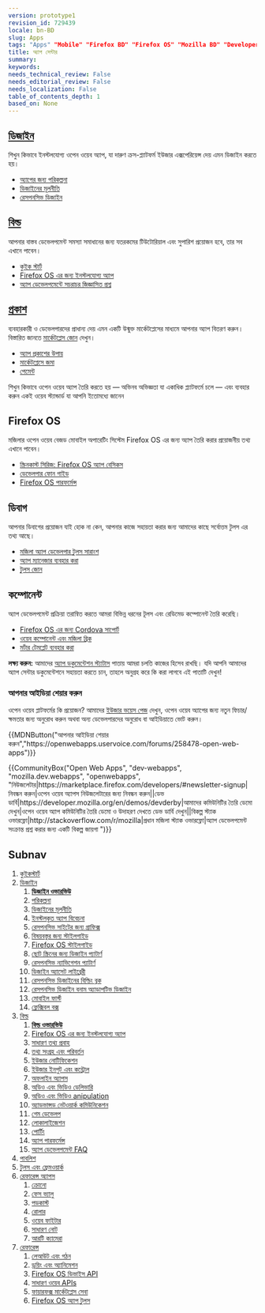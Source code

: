 ```yaml
---
version: prototype1
revision_id: 729439
locale: bn-BD
slug: Apps
tags: "Apps" "Mobile" "Firefox BD" "Firefox OS" "Mozilla BD" "Developers" "Bd developers" "Web Development" "Firefox Developers BD"
title: অ্যাপ সেন্টার
summary: 
keywords: 
needs_technical_review: False
needs_editorial_review: False
needs_localization: False
table_of_contents_depth: 1
based_on: None
---
```

<div class="initial-steps clear" id="sect1">
<div class="panel">
<h2 class="section-design" id=".E0.A6.A1.E0.A6.BF.E0.A6.9C.E0.A6.BE.E0.A6.87.E0.A6.A8"><a href="/bn-BD/docs/Web/Apps/Design">ডিজাইন</a></h2>

<p>শিখুন কিভাবে ইনস্টলযোগ্য ওপেন ওয়েব অ্যাপ, যা দারুণ ক্রস-প্ল্যাটফর্ম ইউজার এক্সপেরিয়েন্স দেয় এমন ডিজাইন করতে হয়।</p>

<ul class="no-bullets">
 <li><a href="/Apps/Design/Planning">অ্যাপের জন্য পরিকল্পনা</a></li>
 <li><a href="/bn-BD/docs/Web/Apps/Design/Design_Principles">ডিজাইনের মূলনীতি</a></li>
 <li><a href="/bn-BD/Apps/app_layout/responsive_design_building_blocks">রেসপনসিভ ডিজাইন</a></li>
</ul>
</div>

<div class="panel">
<h2 class="section-build" id=".E0.A6.AC.E0.A6.BF.E0.A6.B2.E0.A7.8D.E0.A6.A1"><a href="/bn-BD/Apps/Build">বিল্ড</a></h2>

<p>আপনার বাস্তব ডেভেলপমেন্ট সমস্যা সমাধানের জন্য যতরকমের টিউটোরিয়াল এবং সুপারিশ প্রয়োজন হবে, তার সব এখানে পাবেন।</p>

<ul class="no-bullets">
 <li><a href="/bn-BD/Apps/Quickstart">কুইক স্টার্ট</a></li>
 <li><a href="/bn-BD/Apps/Build/installable_apps_for_Firefox_OS">Firefox OS এর জন্য ইনস্টলযোগ্য অ্যাপ</a></li>
 <li><a href="/bn-BD/Apps/Developing/App_development_FAQ">অ্যাপ ডেভেলপমেন্টে সচরাচর জিজ্ঞাসিত প্রশ্ন</a></li>
</ul>
</div>

<div class="panel">
<h2 class="section-publish" id=".E0.A6.AA.E0.A7.8D.E0.A6.B0.E0.A6.95.E0.A6.BE.E0.A6.B6"><a href="/bn-BD/docs/Mozilla/Marketplace">প্রকাশ</a></h2>

<p>ব্যবহারকারী ও ডেভেলপারদের প্রাধান্য দেয় এমন একটি উন্মুক্ত মার্কেটপ্লেসের মাধ্যমে আপনার অ্যাপ বিতরণ করুন। বিস্তারিত জানতে <a href="/bn-BD/Marketplace">মার্কেটপ্লেস জোন</a> দেখুন।</p>

<ul class="no-bullets">
 <li><a href="/bn-BD/Marketplace/Publishing/Publish_options">অ্যাপ প্রকাশের উপায়</a></li>
 <li><a href="/bn-BD/Marketplace/Submission/Submitting_an_app">মার্কেটপ্লেসে জমা</a></li>
 <li><a href="/bn-BD/Marketplace/Monetization">পেমেন্ট</a></li>
</ul>
</div>
</div>

<div class="summary">
<p><span class="seoSummary">শিখুন কিভাবে ওপেন ওয়েব অ্যাপ তৈরি করতে হয় — অভিনব অভিজ্ঞতা যা একাধিক প্ল্যাটফর্মে চলে — এবং ব্যবহার করুন একই ওয়েব স্ট্যান্ডার্ড যা আপনি ইতোমধ্যে জানেন</span></p>
</div>

<div class="column-container">
<div class="column-4">
<h2 id="Firefox_OS">Firefox OS</h2>

<p>মজিলার ওপেন ওয়েব বেজড মোবাইল অপারেটিং সিস্টেম Firefox OS এর জন্য অ্যাপ তৈরি করার প্রয়োজনীয় তথ্য এখানে পাবেন।</p>

<ul>
 <li><a href="/bn-BD/Firefox_OS/Screencast_series:_App_Basics_for_Firefox_OS">স্ক্রিনকাস্ট সিরিজ: Firefox OS অ্যাপ বেসিকস</a></li>
 <li><a href="/bn-BD/Firefox_OS/Developer_phone_guide">ডেভেলপার ফোন গাইড</a></li>
 <li><a href="/bn-BD/Apps/Build/Performance/Firefox_OS_performance_testing">Firefox OS পারফর্মেন্স</a></li>
</ul>
</div>

<div class="column-4">
<h2 id=".E0.A6.A1.E0.A6.BF.E0.A6.AC.E0.A6.BE.E0.A6.97">ডিবাগ</h2>

<p>আপনার ডিবাগের প্রয়োজন যাই হোক না কেন, আপনার কাজে সহায়তা করার জন্য আমাদের কাছে সর্বোত্তম টুলস এর তথ্য আছে।</p>

<ul>
 <li><a href="/bn-BD/Apps/Tools_and_frameworks/App_developer_tools">মজিলা অ্যাপ ডেভেলপার টুলস সারাংশ</a></li>
 <li><a href="/bn-BD/Firefox_OS/Using_the_App_Manager">অ্যাপ ম্যানেজার ব্যবহার করা</a></li>
 <li><a href="/bn-BD/docs/Tools">টুলস জোন</a></li>
</ul>
</div>

<div class="column-4">
<h2 id=".E0.A6.95.E0.A6.AE.E0.A7.8D.E0.A6.AA.E0.A7.8B.E0.A6.A8.E0.A7.87.E0.A6.A8.E0.A7.8D.E0.A6.9F">কম্পোনেন্ট</h2>

<p>অ্যাপ ডেভেলপমেন্ট প্রক্রিয়া তরান্বিত করতে আমরা বিভিন্ন ধরনের টূলস এবং রেডিমেড কম্পোনেন্ট তৈরি করেছি।</p>

<ul>
 <li><a href="/bn-BD/Apps/Tools_and_frameworks/Cordova_support_for_Firefox_OS">Firefox OS এর জন্য Cordova সাপোর্ট</a></li>
 <li><a href="/bn-BD/Apps/Tools_and_frameworks/Web_components">ওয়েব কম্পোনেন্ট এবং মজিলা ব্রিক</a></li>
 <li><a href="/bn-BD/docs/Web/Apps/Developing/App_templates">মর্টার টেমপ্লেট ব্যবহার করা</a></li>
</ul>
</div>
</div>

<div class="note">
<p><strong>লক্ষ্য করুন:</strong> আমাদের <a href="/bn-BD/docs/MDN/Doc_status/Apps">অ্যাপ ডকুমেন্টেশন স্ট্যাটাস</a> পাতায় আমরা চলতি কাজের হিসেব রাখছি। যদি আপনি আমাদের অ্যাপ সেন্টার ডকুমেন্টেশনে সহায়তা করতে চান, তাহলে অনুগ্রহ করে কি করা লাগবে এই পাতাটি দেখুন!</p>
</div>

<div class="column-container zone-callout">
<h3 id=".E0.A6.86.E0.A6.AA.E0.A6.A8.E0.A6.BE.E0.A6.B0_.E0.A6.86.E0.A6.87.E0.A6.A1.E0.A6.BF.E0.A7.9F.E0.A6.BE_.E0.A6.B6.E0.A7.87.E0.A7.9F.E0.A6.BE.E0.A6.B0_.E0.A6.95.E0.A6.B0.E0.A7.81.E0.A6.A8">আপনার আইডিয়া শেয়ার করুন</h3>

<p>ওপেন ওয়েব প্লাটফর্মের কি প্রয়োজন? আমাদের <a href="https://openwebapps.uservoice.com/forums/258478-open-web-apps">ইউজার ভয়েস পেজ</a> দেখুন, ওপেন ওয়েব অ্যাপের জন্য নতুন ফিচার/ক্ষমতার জন্য অনুরোধ করুন অথবা অন্য ডেভেলপারদের অনুরোধ বা আইডিয়াতে ভোট করুন।</p>
{{MDNButton("আপনার আইডিয়া শেয়ার করুন","https://openwebapps.uservoice.com/forums/258478-open-web-apps")}}</div>

<p>{{CommunityBox("Open Web Apps", "dev-webapps", "mozilla.dev.webapps", "openwebapps", "নিউজলেটার|https://marketplace.firefox.com/developers/#newsletter-signup|নিবন্ধন করুন|ওপেন ওয়েব অ্যাপস নিউজলেটারের জন্য নিবন্ধন করুন||ডেভ ডার্বি|https://developer.mozilla.org/en/demos/devderby|আমাদের কমিউনিটির তৈরি ডেমো দেখুন|ওপেন ওয়েব অ্যাপ কমিউনিটির তৈরি ডেমো ও উদাহরণ দেখতে ডেভ ডার্বি দেখুন||বিকল্প স্ট্যাক ওভারফ্লো|http://stackoverflow.com/r/mozilla|প্রধান মজিলা স্ট্যাক ওভারফ্লো|অ্যাপ ডেভেলপমেন্ট সংক্রান্ত প্রশ্ন করার জন্য একটি বিকল্প জায়গা ")}}</p>

<h2 id="Subnav">Subnav</h2>

<ol>
 <li><a href="/bn-BD/Apps/Quickstart">কুইকস্টার্ট</a></li>
 <li><a href="/bn-BD/Apps/Design" title="Information regarding app and interface design practices.">ডিজাইন</a>
  <ol>
   <li><strong><a href="/bn-BD/Apps/Design">ডিজাইন ওভারভিউ</a></strong></li>
   <li><a href="/bn-BD/Apps/Design/Planning_your_app">পরিকল্পনা</a></li>
   <li><a href="/bn-BD/Apps/Design/Design_Principles">ডিজাইনের মূলনীতি</a></li>
   <li><a href="/bn-BD/Apps/Design/Installed_app_considerations">ইনস্টলকৃত অ্যাপ বিবেচনা</a></li>
   <li><a href="/bn-BD/Apps/Design/Graphics_for_responsive_sites">রেসপনসিভ সাইটের জন্য গ্রাফিক্স</a></li>
   <li><a href="/bn-BD/Apps/Design/Content">বিষয়বস্তুর জন্য স্টাইলগাইড</a></li>
   <li><a href="http://www.mozilla.org/en-US/styleguide/products/firefox-os/">Firefox OS স্টাইলগাইড</a></li>
   <li><a href="/bn-BD/Apps/Design/Patterns">ছোট স্ক্রিনের জন্য ডিজাইন প্যাটার্ণ</a></li>
   <li><a href="/bn-BD/Apps/Design/Responsive_Navigation_Patterns">রেসপনসিভ ন্যাভিগেশন প্যাটার্ণ</a></li>
   <li><a href="/bn-BD/Apps/Design/Design_asset_library">ডিজাইন অ্যাসেট লাইব্রেরী</a></li>
   <li><a href="/bn-BD/Apps/app_layout/responsive_design_building_blocks">রেসপনসিভ ডিজাইনের বিল্ডিং ব্লক</a></li>
   <li><a href="/bn-BD/Apps/app_layout/Responsive_design_versus_adaptive_design">রেসপনসিভ ডিজাইন বনাম অ্যাডাপটিভ ডিজাইন</a></li>
   <li><a href="/bn-BD/Apps/app_layout/Mobile_first">মোবাইল ফার্স্ট</a></li>
   <li><a href="/bn-BD/docs/Web/Guide/CSS/Flexible_boxes">ফ্লেক্সিবল বক্স</a></li>
  </ol>
 </li>
 <li><a href="/bn-BD/Apps/Build" title="এই অংশে HTML5 এবং ডিভাইস API (WebAPIs) সহ অ্যাপের ফাংশনালিটি তৈরির ব্যাপারে ডকুমেন্টেশন রয়েছে।">বিল্ড</a>
  <ol>
   <li><strong><a href="/bn-BD/Apps/Build">বিল্ড ওভারভিউ</a></strong></li>
   <li><a href="/bn-BD/Apps/Build/installable_apps_for_Firefox_OS">Firefox OS এর জন্য ইনস্টলযোগ্য অ্যাপ</a></li>
   <li><a href="/bn-BD/Apps/Build/Basic_data_flow">সাধারণ তথ্য প্রবাহ</a></li>
   <li><a href="/bn-BD/Apps/Build/gather_and_modify_data">তথ্য সংগ্রহ এবং পরিবর্তন</a></li>
   <li><a href="/bn-BD/Apps/Build/User_notifications">ইউজার নোটিফিকেশন</a></li>
   <li><a href="/bn-BD/Apps/Build/User_input_methods">ইউজার ইনপুট এবং কন্ট্রোল</a></li>
   <li><a href="/bn-BD/Apps/Build/Offline">অফলাইন অ্যাপস</a></li>
   <li><a href="/bn-BD/Apps/Build/Audio_and_video_delivery">অডিও এবং ভিডিও ডেলিভারি</a></li>
   <li><a href="/bn-BD/Apps/Build/Audio_and_video_manipulation">অডিও এবং ভিডিও anipulation</a></li>
   <li><a href="/bn-BD/Apps/Build/Advanced_network_communication">অ্যাডভান্সড নেটওয়ার্ক কমিউনিকেশন</a></li>
   <li><a href="/bn-BD/docs/Games">গেম ডেভেলপ</a></li>
   <li><a href="/bn-BD/Apps/Build/Localization">লোকালাইজেশন</a></li>
   <li><a href="/bn-BD/Apps/Build/Porting">পোর্টিং</a></li>
   <li><a href="/bn-BD/Apps/Build/Performance">অ্যাপ পারফর্মেন্স</a></li>
   <li><a href="/bn-BD/Apps/Build/App_development_FAQ">অ্যাপ ডেভেলপমেন্ট FAQ</a></li>
  </ol>
 </li>
 <li><a href="/bn-BD/Marketplace">পাবলিশ</a></li>
 <li><a href="/bn-BD/Apps/Tools_and_frameworks">টুলস এবং ফ্রেমওয়ার্ক</a></li>
 <li><a href="/bn-BD/Apps/Reference_apps">রেফারেন্স অ্যাপস</a>
  <ol>
   <li><a href="/bn-BD/Apps/Reference_apps/Chrono">ক্রোনো</a></li>
   <li><a href="/bn-BD/Apps/Reference_apps/Face_value">ফেস ভ্যালু</a></li>
   <li><a href="/bn-BD/Apps/Reference_apps/Podcasts">পডকাস্ট</a></li>
   <li><a href="/bn-BD/Apps/Reference_apps/Roller">রোলার</a></li>
   <li><a href="/bn-BD/Apps/Reference_apps/Webfighter">ওয়েব ফাইটার</a></li>
   <li><a href="/bn-BD/Apps/Reference_apps/General_notes">সাধারণ নোট</a></li>
   <li><a href="/bn-BD/Apps/Reference_apps/rtcamera">আরটি ক্যামেরা</a></li>
  </ol>
 </li>
 <li><a href="/bn-BD/Apps/Reference">রেফারেন্স</a>
  <ol>
   <li><a href="/bn-BD/Apps/Reference/Layout_and_structure">লেআউট এবং গঠন</a></li>
   <li><a href="/bn-BD/Apps/Reference/Drawing_and_animation">ড্রয়িং এবং অ্যানিমেশন</a></li>
   <li><a href="/bn-BD/Apps/Reference/Firefox_OS_device_APIs">Firefox OS ডিভাইস API</a></li>
   <li><a href="/bn-BD/Apps/Reference/General_Web_APIs">সাধারণ ওয়েব APIs</a></li>
   <li><a href="/bn-BD/Apps/Reference/Firefox_Marketplace_services">ফায়ারফক্স মার্কেটপ্লেস সেবা</a></li>
   <li><a href="/bn-BD/Apps/Reference/Firefox_OS_app_tools">Firefox OS অ্যাপ টুলস</a></li>
  </ol>
 </li>
</ol>

